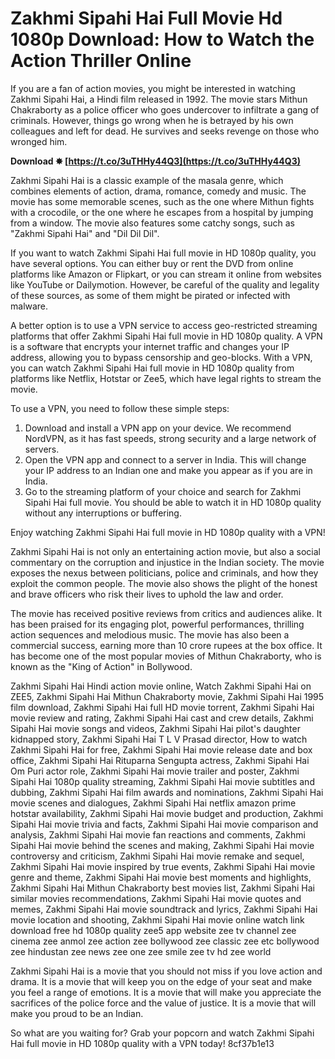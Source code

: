 
 
# Zakhmi Sipahi Hai Full Movie Hd 1080p Download: How to Watch the Action Thriller Online
 
If you are a fan of action movies, you might be interested in watching Zakhmi Sipahi Hai, a Hindi film released in 1992. The movie stars Mithun Chakraborty as a police officer who goes undercover to infiltrate a gang of criminals. However, things go wrong when he is betrayed by his own colleagues and left for dead. He survives and seeks revenge on those who wronged him.
 
**Download ✸ [https://t.co/3uTHHy44Q3](https://t.co/3uTHHy44Q3)**


 
Zakhmi Sipahi Hai is a classic example of the masala genre, which combines elements of action, drama, romance, comedy and music. The movie has some memorable scenes, such as the one where Mithun fights with a crocodile, or the one where he escapes from a hospital by jumping from a window. The movie also features some catchy songs, such as "Zakhmi Sipahi Hai" and "Dil Dil Dil".
 
If you want to watch Zakhmi Sipahi Hai full movie in HD 1080p quality, you have several options. You can either buy or rent the DVD from online platforms like Amazon or Flipkart, or you can stream it online from websites like YouTube or Dailymotion. However, be careful of the quality and legality of these sources, as some of them might be pirated or infected with malware.
 
A better option is to use a VPN service to access geo-restricted streaming platforms that offer Zakhmi Sipahi Hai full movie in HD 1080p quality. A VPN is a software that encrypts your internet traffic and changes your IP address, allowing you to bypass censorship and geo-blocks. With a VPN, you can watch Zakhmi Sipahi Hai full movie in HD 1080p quality from platforms like Netflix, Hotstar or Zee5, which have legal rights to stream the movie.
 
To use a VPN, you need to follow these simple steps:
 
1. Download and install a VPN app on your device. We recommend NordVPN, as it has fast speeds, strong security and a large network of servers.
2. Open the VPN app and connect to a server in India. This will change your IP address to an Indian one and make you appear as if you are in India.
3. Go to the streaming platform of your choice and search for Zakhmi Sipahi Hai full movie. You should be able to watch it in HD 1080p quality without any interruptions or buffering.

Enjoy watching Zakhmi Sipahi Hai full movie in HD 1080p quality with a VPN!
  
Zakhmi Sipahi Hai is not only an entertaining action movie, but also a social commentary on the corruption and injustice in the Indian society. The movie exposes the nexus between politicians, police and criminals, and how they exploit the common people. The movie also shows the plight of the honest and brave officers who risk their lives to uphold the law and order.
 
The movie has received positive reviews from critics and audiences alike. It has been praised for its engaging plot, powerful performances, thrilling action sequences and melodious music. The movie has also been a commercial success, earning more than 10 crore rupees at the box office. It has become one of the most popular movies of Mithun Chakraborty, who is known as the "King of Action" in Bollywood.
 
Zakhmi Sipahi Hai Hindi action movie online,  Watch Zakhmi Sipahi Hai on ZEE5,  Zakhmi Sipahi Hai Mithun Chakraborty movie,  Zakhmi Sipahi Hai 1995 film download,  Zakhmi Sipahi Hai full HD movie torrent,  Zakhmi Sipahi Hai movie review and rating,  Zakhmi Sipahi Hai cast and crew details,  Zakhmi Sipahi Hai movie songs and videos,  Zakhmi Sipahi Hai pilot's daughter kidnapped story,  Zakhmi Sipahi Hai T L V Prasad director,  How to watch Zakhmi Sipahi Hai for free,  Zakhmi Sipahi Hai movie release date and box office,  Zakhmi Sipahi Hai Rituparna Sengupta actress,  Zakhmi Sipahi Hai Om Puri actor role,  Zakhmi Sipahi Hai movie trailer and poster,  Zakhmi Sipahi Hai 1080p quality streaming,  Zakhmi Sipahi Hai movie subtitles and dubbing,  Zakhmi Sipahi Hai film awards and nominations,  Zakhmi Sipahi Hai movie scenes and dialogues,  Zakhmi Sipahi Hai netflix amazon prime hotstar availability,  Zakhmi Sipahi Hai movie budget and production,  Zakhmi Sipahi Hai movie trivia and facts,  Zakhmi Sipahi Hai movie comparison and analysis,  Zakhmi Sipahi Hai movie fan reactions and comments,  Zakhmi Sipahi Hai movie behind the scenes and making,  Zakhmi Sipahi Hai movie controversy and criticism,  Zakhmi Sipahi Hai movie remake and sequel,  Zakhmi Sipahi Hai movie inspired by true events,  Zakhmi Sipahi Hai movie genre and theme,  Zakhmi Sipahi Hai movie best moments and highlights,  Zakhmi Sipahi Hai Mithun Chakraborty best movies list,  Zakhmi Sipahi Hai similar movies recommendations,  Zakhmi Sipahi Hai movie quotes and memes,  Zakhmi Sipahi Hai movie soundtrack and lyrics,  Zakhmi Sipahi Hai movie location and shooting,  Zakhmi Sipahi Hai movie online watch link download free hd 1080p quality zee5 app website zee tv channel zee cinema zee anmol zee action zee bollywood zee classic zee etc bollywood zee hindustan zee news zee one zee smile zee tv hd zee world
 
Zakhmi Sipahi Hai is a movie that you should not miss if you love action and drama. It is a movie that will keep you on the edge of your seat and make you feel a range of emotions. It is a movie that will make you appreciate the sacrifices of the police force and the value of justice. It is a movie that will make you proud to be an Indian.
 
So what are you waiting for? Grab your popcorn and watch Zakhmi Sipahi Hai full movie in HD 1080p quality with a VPN today!
 8cf37b1e13
 
